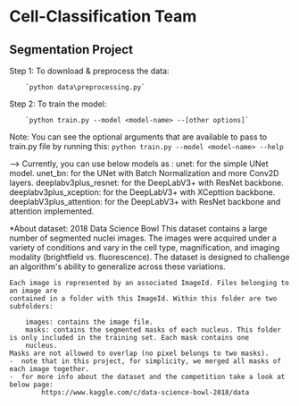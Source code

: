 # Cell-Classification Team
## Segmentation Project

Step 1:
    To download & preprocess the data:

        `python data\preprocessing.py`

Step 2:
    To train the model:

        `python train.py --model <model-name> --[other options]`


Note:
    You can see the optional arguments that are available to pass to train.py file by running this:
        `python train.py --model <model-name> --help`

--> Currently, you can use below models as <model-name>:
        unet: for the simple UNet model.
        unet_bn: for the UNet with Batch Normalization and more Conv2D layers.
        deeplabv3plus_resnet: for the DeepLabV3+ with ResNet backbone.
        deeplabv3plus_xception: for the DeepLabV3+ with XCepttion backbone.
        deeplabV3plus_attention: for the DeepLabV3+ with ResNet backbone and attention implemented.

*About dataset: 2018 Data Science Bowl
    This dataset contains a large number of segmented nuclei images. The images were
    acquired under a variety of conditions and vary in the cell type, magnification, and
    imaging modality (brightfield vs. fluorescence). The dataset is designed to challenge an
    algorithm's ability to generalize across these variations.

    Each image is represented by an associated ImageId. Files belonging to an image are
    contained in a folder with this ImageId. Within this folder are two subfolders:

    	images: contains the image file.
    	masks: contains the segmented masks of each nucleus. This folder is only included in the training set. Each mask contains one
    	nucleus.
    Masks are not allowed to overlap (no pixel belongs to two masks).
    -  note that in this project, for simplicity, we merged all masks of each image together.
    -  for more info about the dataset and the competition take a look at below page:
            https://www.kaggle.com/c/data-science-bowl-2018/data